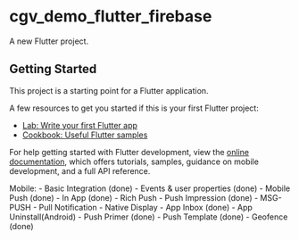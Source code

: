 # cgv_demo_flutter_firebase

A new Flutter project.

## Getting Started

This project is a starting point for a Flutter application.

A few resources to get you started if this is your first Flutter project:

- [Lab: Write your first Flutter app](https://docs.flutter.dev/get-started/codelab)
- [Cookbook: Useful Flutter samples](https://docs.flutter.dev/cookbook)

For help getting started with Flutter development, view the
[online documentation](https://docs.flutter.dev/), which offers tutorials,
samples, guidance on mobile development, and a full API reference.

Mobile: 
    - Basic Integration (done)
    - Events & user properties (done)
    - Mobile Push (done)
    - In App  (done)
    - Rich Push
    - Push Impression (done)
    - MSG-PUSH
    - Pull Notification
    - Native Display
    - App Inbox  (done)
    - App Uninstall(Android)
    - Push Primer  (done)
    - Push Template (done)
    - Geofence  (done)
